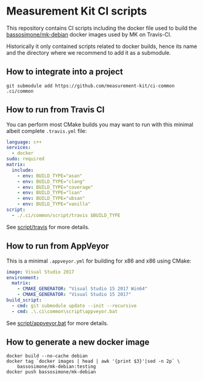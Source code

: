 # Measurement Kit CI scripts

This repository contains CI scripts including the docker file used to build
the [bassosimone/mk-debian](https://hub.docker.com/r/bassosimone/mk-debian)
docker images used by MK on Travis-CI.

Historically it only contained scripts related to docker builds, hence its
name and the directory where we recommend to add it as a submodule.

## How to integrate into a project

```
git submodule add https://github.com/measurement-kit/ci-common .ci/common
```

## How to run from Travis CI

You can perform most CMake builds you may want to run with this minimal
albeit complete `.travis.yml` file:

```yaml
language: c++
services:
  - docker
sudo: required
matrix:
  include:
    - env: BUILD_TYPE="asan"
    - env: BUILD_TYPE="clang"
    - env: BUILD_TYPE="coverage"
    - env: BUILD_TYPE="lsan"
    - env: BUILD_TYPE="ubsan"
    - env: BUILD_TYPE="vanilla"
script:
  - ./.ci/common/script/travis $BUILD_TYPE
```

See [script/travis](script/travis) for more details.

## How to run from AppVeyor

This is a minimal `.appveyor.yml` for building for x86 and x86 using CMake:

```yaml
image: Visual Studio 2017
environment:
  matrix:
    - CMAKE_GENERATOR: "Visual Studio 15 2017 Win64"
    - CMAKE_GENERATOR: "Visual Studio 15 2017"
build_script:
  - cmd: git submodule update --init --recursive
  - cmd: .\.ci\common\script\appveyor.bat
```

See [script/appveyor.bat](script/appveyor.bat) for more details.

## How to generate a new docker image

```
docker build --no-cache debian
docker tag `docker images | head | awk '{print $3}'|sed -n 2p` \
    bassosimone/mk-debian:testing
docker push bassosimone/mk-debian
```
